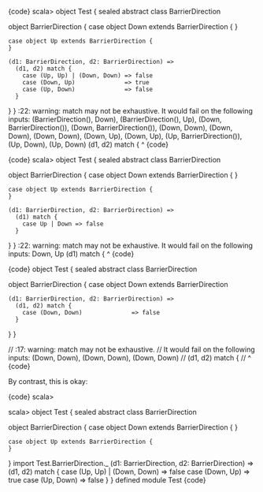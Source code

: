 {code}
scala> object Test {
  sealed abstract class BarrierDirection

  object BarrierDirection {
    case object Down extends BarrierDirection {
    }

    case object Up extends BarrierDirection {
    }

    (d1: BarrierDirection, d2: BarrierDirection) =>
      (d1, d2) match {
        case (Up, Up) | (Down, Down) => false
        case (Down, Up)              => true
        case (Up, Down)              => false
      }
  }
}
<console>:22: warning: match may not be exhaustive.
It would fail on the following inputs: (BarrierDirection(), Down), (BarrierDirection(), Up), (Down, BarrierDirection()), (Down, BarrierDirection()), (Down, Down), (Down, Down), (Down, Down), (Down, Up), (Down, Up), (Up, BarrierDirection()), (Up, Down), (Up, Down)
             (d1, d2) match {
             ^
{code}

{code}
scala> object Test {
  sealed abstract class BarrierDirection

  object BarrierDirection {
    case object Down extends BarrierDirection {
    }

    case object Up extends BarrierDirection {
    }

    (d1: BarrierDirection, d2: BarrierDirection) =>
      (d1) match {
        case Up | Down => false
      }
  }
}
<console>:22: warning: match may not be exhaustive.
It would fail on the following inputs: Down, Up
             (d1) match {
              ^
{code}


{code}
object Test {
  sealed abstract class BarrierDirection

  object BarrierDirection {
    case object Down extends BarrierDirection

    (d1: BarrierDirection, d2: BarrierDirection) =>
      (d1, d2) match {
        case (Down, Down)              => false
      }
  }
}

// <console>:17: warning: match may not be exhaustive.
// It would fail on the following inputs: (Down, Down), (Down, Down), (Down, Down)
//              (d1, d2) match {
//              ^
{code}

By contrast, this is okay:

{code}
scala>

scala> object Test {
  sealed abstract class BarrierDirection

  object BarrierDirection {
    case object Down extends BarrierDirection {
    }

    case object Up extends BarrierDirection {
    }

  }
  import Test.BarrierDirection._
  (d1: BarrierDirection, d2: BarrierDirection) =>
    (d1, d2) match {
      case (Up, Up) | (Down, Down) => false
      case (Down, Up)              => true
      case (Up, Down)              => false
    }
}
defined module Test
{code}
